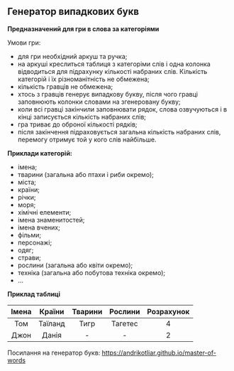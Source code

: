 ## Генератор випадкових букв

**Предназначений для гри в слова за категоріями**

Умови гри:
* для гри необхідний аркуш та ручка;
* на аркуші креслиться таблиця з категоріми слів і одна колонка відводиться для підрахунку кількості набраних слів. Кількість категорій і їх різноманітність не обмежена;
* кількість гравців не обмежена;
* хтось з гравців генерує випадкову букву, після чого гравці заповнюють колонки словами на згенеровану букву;
* коли всі гравці закінчили заповнювати рядок, слова озвучуються і в кінці записується кількість набраних слів;
* гра триває до оброної кількості рядків;
* після закінчення підраховується загальна кількість набраних слів, перемогу отримує той у кого слів найбільше.

**Приклади категорій:**

* імена;
* тварини (загальна або птахи і риби окремо);
* міста;
* країни;
* річки;
* моря;
* хімічні елементи;
* імена знаменитостей;
* імена вчених;
* фільми;
* персонажі;
* одяг;
* страви;
* рослини (загальна або квіти окремо);
* техніка (загальна або побутова техніка окремо);
* ...

**Приклад таблиці**

| Імена | Країни  | Тварини | Рослини | Розрахунок |
| :---: | :-----: | :-----: | :-----: | :--------: |
|  Том  | Таїланд |  Тигр   | Тагетес |     4      |
| Джон  |  Данія  |    -    |    -    |     2      |

Посилання на генератор букв: <a href="https://andrikotliar.github.io/master-of-words" target="_blank">https://andrikotliar.github.io/master-of-words</a>